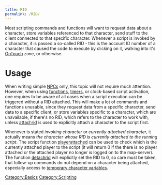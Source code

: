```yaml
---
title: RID
permalink: /RID/
---
```


Most scripting commands and functions will want to request data about a character, store variables referenced to that character, send stuff to the client connected to that specific character. Whenever a script is invoked by a character, it is passed a so-called RID - this is the account ID number of a character that caused the code to execute by clicking on it, walking into it's [OnTouch](OnTouch) zone, or otherwise.

Usage
=====

When writing simple [NPCs](NPC) only, this topic will not require much attention. However, when using [functions](/Functions "wikilink"), [timers](/Timers_(Scripting) "wikilink"), or clock-based script activation, one requires to be aware of all cases when a script execution can be triggered without a RID attached. This will make a lot of commands and functions unusable, since they request data from a specific character, send data to a specific client, or store variables specific to a character, which are unavailable, if there's no RID, which refers to the character to work with, unless [attachrid](/attachrid "wikilink") is used to explicitly attach a character to the script first.

Whenever is stated *invoking character* or *currently attached character*, it actually means *the character whose RID is currently attached to the running script*. The script function [playerattached](playerattached) can be used to check which is the currently attached player to the script (it will return 0 if the there is no player attached or the attached player no longer is logged on to the map-server). The function [detachrid](/detachrid "wikilink") will explicitly set the RID to 0, so care must be taken, that follow-up commands do not depend on a character being attached, especially access to [temporary character variables](/Variables "wikilink").

[Category:Basics](Basics) [Category:Scripting](/Category:Scripting "wikilink")